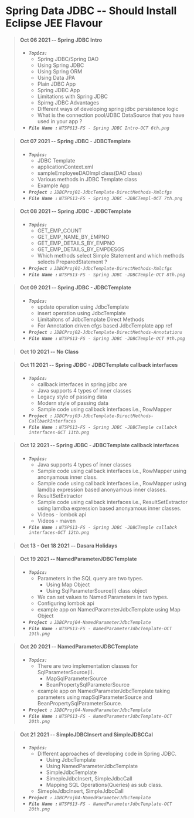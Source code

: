 
# Spring Data JDBC -- Should Install Eclipse JEE Flavour

> #### Oct 06 2021 -- Spring JDBC Intro
> - <em>**`Topics:`**</em>
>     - Spring JDBC/Spring DAO
>     - Using Spring JDBC
>     - Using Spring ORM
>     - Using Data JPA
>     - Plain JDBC App
>     - Spring JDBC App
>     - Limitations with Spring JDBC
>     - Spirng JDBC Advantages
>     - Different ways of developing spring jdbc persistence logic
>     - What is the connection pool/JDBC DataSource that you have used in your app ?
> - <em>**`File Name :`**</em> *`NTSP613-FS - Spring JDBC Intro-OCT 6th.png`*

> #### Oct 07 2021 -- Spring JDBC - JDBCTemplate
> - <em>**`Topics:`**</em>
>     - JDBC Template
>     - applicationContext.xml
>     - sampleEmployeeDAOImpl class(DAO class)
>     - Various methods in JDBC Template class
>     - Example App
> - <em>**`Project :`**</em> *`JDBCProj01-JdbcTemplate-DirectMethods-Xmlcfgs`*
> - <em>**`File Name :`**</em> *`NTSP613-FS - Spring JDBC -JDBCTempl-OCT 7th.png`*

> #### Oct 08 2021 -- Spring JDBC - JDBCTemplate  
> - <em>**`Topics:`**</em>
>     - GET_EMP_COUNT
>     - GET_EMP_NAME_BY_EMPNO
>     - GET_EMP_DETAILS_BY_EMPNO
>     - GET_EMP_DETAILS_BY_EMPDESGS
>     - Which methods select Simple Statement and which methods selects PreparedStatement ?
> - <em>**`Project :`**</em> *`JDBCProj01-JdbcTemplate-DirectMethods-Xmlcfgs`*
> - <em>**`File Name :`**</em> *`NTSP613-FS - Spring JDBC -JDBCTemple-OCT 8th.png`*

> #### Oct 09 2021 -- Spring JDBC - JDBCTemplate  
> - <em>**`Topics:`**</em>
>     - update operation using JdbcTemplate
>     - insert operation using JdbcTemplate
>     - Limitaitons of JdbcTemplate Direct Methods
>     - For Annotation driven cfgs based JdbcTemplate app ref
> - <em>**`Project :`**</em> *`JDBCProj02-JdbcTemplate-DirectMethods-Annotations`*
> - <em>**`File Name :`**</em> *`NTSP613-FS - Spring JDBC -JDBCTemple-OCT 9th.png`*

> #### Oct 10 2021 -- No Class

> #### Oct 11 2021 -- Spring JDBC - JDBCTemplate  callback interfaces
> - <em>**`Topics:`**</em>
>     - callback interfaces in spring jdbc are
>     - Java supports 4 types of inner classes
>     - Legacy style of passing data
>     - Modern style of passing data
>     - Sample code using callback interfaces i.e., RowMapper
> - <em>**`Project :`**</em> *`JDBCProj03-JdbcTemplate-DirectMethods-CallbackInterfaces`*
> - <em>**`File Name :`**</em> *`NTSP613-FS - Spring JDBC -JDBCTemple callabck interfaces-OCT 11th.png`*

> #### Oct 12 2021 -- Spring JDBC - JDBCTemplate  callback interfaces
> - <em>**`Topics:`**</em>
>     - Java supports 4 types of inner classes
>     - Sample code using callback interfaces i.e., RowMapper using anonyamous inner class.
>     - Sample code using callback interfaces i.e., RowMapper using lamdba expression based anonyamous inner classes.
>     - ResultSetExtractor
>     - Sample code using callback interfaces i.e., ResultSetExtractor using lamdba expression based anonyamous inner classes.
>     - Videos - lombok api
>     - Videos - maven
> - <em>**`File Name :`**</em> *`NTSP613-FS - Spring JDBC -JDBCTemple callabck interfaces-OCT 12th.png`*

> #### Oct 13 - Oct 18 2021 -- Dasara Holidays

> #### Oct 19 2021 -- NamedParameterJDBCTemplate
> - <em>**`Topics:`**</em>
>     - Parameters in the SQL query are two types.
>         - Using Map Object
>         - Using SqlParameterSource(I) class object
>     - We can set values to Named Parameters in two types.
>     - Configuring lombok api
>     - example app on NamedParameterJdbcTemplate using Map Object
> - <em>**`Project :`**</em> *`JDBCProj04-NamedParameterJdbcTemplate`*
> - <em>**`File Name :`**</em> *`NTSP613-FS - NamedParameterJdbcTemplate-OCT 19th.png`*

> #### Oct 20 2021 -- NamedParameterJDBCTemplate
> - <em>**`Topics:`**</em>
>     - There are two implementation classes for SqlParameterSource(I).
>         - MapSqlParameterSource
>         - BeanPropertySqlParameterSource
>     - example app on NamedParameterJdbcTemplate taking parameters using mapSqlParameterSource and BeanPropertySqlParameterSource.
> - <em>**`Project :`**</em> *`JDBCProj04-NamedParameterJdbcTemplate`*
> - <em>**`File Name :`**</em> *`NTSP613-FS - NamedParameterJdbcTemplate-OCT 20th.png`*

> #### Oct 21 2021 -- SimpleJDBCInsert and SimpleJDBCCal
> - <em>**`Topics:`**</em>
>     - Different approaches of developing code in Spring JDBC.
>         - Using JdbcTemplate
>         - Using NamedParameterJdbcTemplate
>         - SimpleJdbcTemplate
>         - SimepleJdbcInsert, SimpleJdbcCall
>         - Mapping SQL Operations(Queries) as sub class.
>      - SimepleJdbcInsert, SimpleJdbcCall
> - <em>**`Project :`**</em> *`JDBCProj04-NamedParameterJdbcTemplate`*
> - <em>**`File Name :`**</em> *`NTSP613-FS - NamedParameterJdbcTemplate-OCT 20th.png`*
